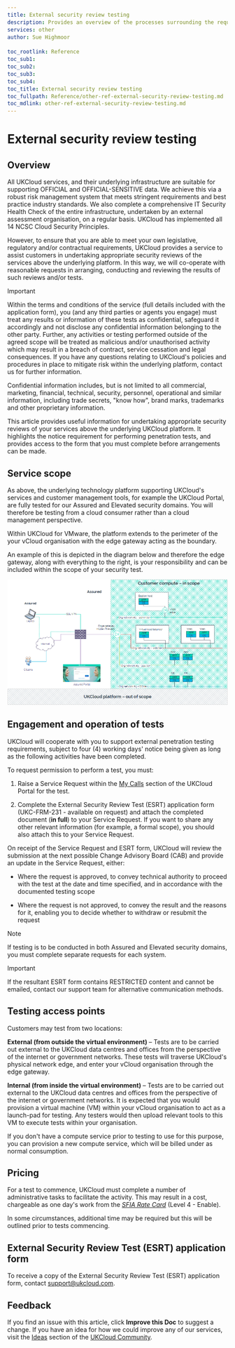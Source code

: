 ```yaml
---
title: External security review testing
description: Provides an overview of the processes surrounding the request of External Security Review Testing or Penetration Testing
services: other
author: Sue Highmoor

toc_rootlink: Reference
toc_sub1: 
toc_sub2:
toc_sub3:
toc_sub4:
toc_title: External security review testing
toc_fullpath: Reference/other-ref-external-security-review-testing.md
toc_mdlink: other-ref-external-security-review-testing.md
---
```


# External security review testing

## Overview

All UKCloud services, and their underlying infrastructure are suitable for supporting OFFICIAL and OFFICIAL-SENSITIVE data. We achieve this via a robust risk management system that meets stringent requirements and best practice industry standards. We also complete a comprehensive IT Security Health Check of the entire infrastructure, undertaken by an external assessment organisation, on a regular basis. UKCloud has implemented all 14 NCSC Cloud Security Principles.

However, to ensure that you are able to meet your own legislative, regulatory and/or contractual requirements, UKCloud provides a service to assist customers in undertaking appropriate security reviews of the services above the underlying platform. In this way, we will co-operate with reasonable requests in arranging, conducting and reviewing the results of such reviews and/or tests.

> [!IMPORTANT]
> Within the terms and conditions of the service (full details included with the application form), you (and any third parties or agents you engage) must treat any results or information of these tests as confidential, safeguard it accordingly and not disclose any confidential information belonging to the other party. Further, any activities or testing performed outside of the agreed scope will be treated as malicious and/or unauthorised activity which may result in a breach of contract, service cessation and legal consequences. If you have any questions relating to UKCloud's policies and procedures in place to mitigate risk within the underlying platform, contact us for further information.
>
> Confidential information includes, but is not limited to all commercial, marketing, financial, technical, security, personnel, operational and similar information, including trade secrets, "know how", brand marks, trademarks and other proprietary information.

This article provides useful information for undertaking appropriate security reviews of your services above the underlying UKCloud platform. It highlights the notice requirement for performing penetration tests, and provides access to the form that you must complete before arrangements can be made.

## Service scope

As above, the underlying technology platform supporting UKCloud's services and customer management tools, for example the UKCloud Portal, are fully tested for our Assured and Elevated security domains. You will therefore be testing from a cloud consumer rather than a cloud management perspective.

Within UKCloud for VMware, the platform extends to the perimeter of the your vCloud organisation with the edge gateway acting as the boundary.

An example of this is depicted in the diagram below and therefore the edge gateway, along with everything to the right, is your responsibility and can be included within the scope of your security test.

![Scope of external security review testing](images/other-esrt-scope.png)

## Engagement and operation of tests

UKCloud will cooperate with you to support external penetration testing requirements, subject to four (4) working days' notice being given as long as the following activities have been completed.

To request permission to perform a test, you must:

1. Raise a Service Request within the [My Calls](https://portal.skyscapecloud.com/support/ivanti) section of the UKCloud Portal for the test.

2. Complete the External Security Review Test (ESRT) application form (UKC-FRM-231 - available on request) and attach the completed document (**in full**) to your Service Request. If you want to share any other relevant information (for example, a formal scope), you should also attach this to your Service Request.

On receipt of the Service Request and ESRT form, UKCloud will review the submission at the next possible Change Advisory Board (CAB) and provide an update in the Service Request, either:

- Where the request is approved, to convey technical authority to proceed with the test at the date and time specified, and in accordance with the documented testing scope

- Where the request is not approved, to convey the result and the reasons for it, enabling you to decide whether to withdraw or resubmit the request

> [!NOTE]
> If testing is to be conducted in both Assured and Elevated security domains, you must complete separate requests for each system.

> [!IMPORTANT]
> If the resultant ESRT form contains RESTRICTED content and cannot be emailed, contact our support team for alternative communication methods.

## Testing access points

Customers may test from two locations:

**External (from outside the virtual environment)** – Tests are to be carried out external to the UKCloud data centres and offices from the perspective of the internet or government networks. These tests will traverse UKCloud's physical network edge, and enter your vCloud organisation through the edge gateway.

**Internal (from inside the virtual environment)** – Tests are to be carried out external to the UKCloud data centres and offices from the perspective of the internet or government networks. It is expected that you would provision a virtual machine (VM) within your vCloud organisation to act as a launch-pad for testing. Any testers would then upload relevant tools to this VM to execute tests within your organisation.

If you don't have a compute service prior to testing to use for this purpose, you can provision a new compute service, which will be billed under as normal consumption.

## Pricing

For a test to commence, UKCloud must complete a number of administrative tasks to facilitate the activity. This may result in a cost, chargeable as one day's work from the [*SFIA Rate Card*](https://ukcloud.com/wp-content/uploads/2019/06/ukc-gen-759-ukcloud-g-cloud-11-standard-rate-card-and-definitions.pdf) (Level 4 - Enable).

In some circumstances, additional time may be required but this will be outlined prior to tests commencing.

## External Security Review Test (ESRT) application form

To receive a copy of the External Security Review Test (ESRT) application form, contact <support@ukcloud.com>.

## Feedback

If you find an issue with this article, click **Improve this Doc** to suggest a change. If you have an idea for how we could improve any of our services, visit the [Ideas](https://community.ukcloud.com/ideas) section of the [UKCloud Community](https://community.ukcloud.com).